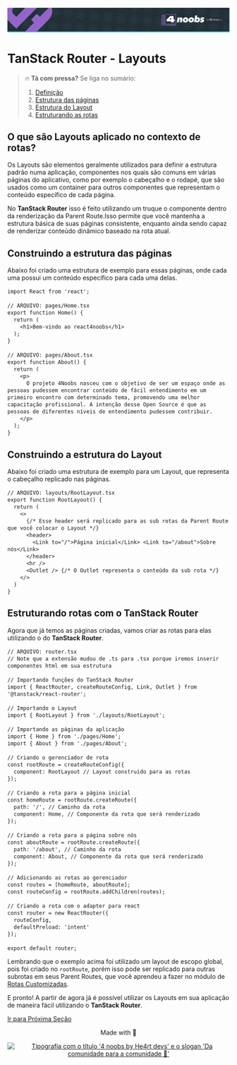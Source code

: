 <p align="center">
  <a href="https://github.com/he4rt/4noobs" target="_blank" title="Clique para visualizar mais informações sobre o projeto 4noobs">
    <img src="../../../assets/global/header-4noobs.svg" alt="Cabeçalho do repositório representado pelo logotipo da He4rt, simbolizado por um coração roxo, na esquerda e a tipografia '4 noobs by He4rt devs' na direita">
  </a>
</p>

# TanStack Router - Layouts

> 🔥 **Tá com pressa?** Se liga no sumário:
> 1. [Definição](#o-que-são-layouts-aplicado-no-contexto-de-rotas)
> 2. [Estrutura das páginas](#construindo-a-estrutura-das-páginas)
> 3. [Estrutura do Layout](#construindo-a-estrutura-do-layout)
> 4. [Estruturando as rotas](#estruturando-rotas-com-o-tanstack-router)  

## O que são Layouts aplicado no contexto de rotas?

Os Layouts são elementos geralmente utilizados para definir a estrutura padrão numa aplicação, componentes nos quais são comuns em várias páginas do aplicativo, como por exemplo o cabeçalho e o rodapé, que são usados como um container para outros componentes que representam o conteúdo específico de cada página.

No **TanStack Router** isso é feito utilizando um truque o componente <Outlet /> dentro da renderização da Parent Route.Isso permite que você mantenha a estrutura básica de suas páginas consistente, enquanto ainda sendo capaz de renderizar conteúdo dinâmico baseado na rota atual.

## Construindo a estrutura das páginas

Abaixo foi criado uma estrutura de exemplo para essas páginas, onde cada uma possui um conteúdo específico para cada uma delas.

```TSX
import React from 'react';

// ARQUIVO: pages/Home.tsx
export function Home() {
  return (
    <h1>Bem-vindo ao react4noobs</h1>
  );
}

// ARQUIVO: pages/About.tsx
export function About() {
  return (
    <p>
      O projeto 4Noobs nasceu com o objetivo de ser um espaço onde as pessoas pudessem encontrar conteúdo de fácil entendimento em um primeiro encontro com determinado tema, promovendo uma melhor capacitação profissional. A intenção desse Open Source é que as pessoas de diferentes níveis de entendimento pudessem contribuir.
    </p>
  );
}
```

## Construindo a estrutura do Layout

Abaixo foi criado uma estrutura de exemplo para um Layout, que representa o cabeçalho replicado nas páginas.

```TSX
// ARQUIVO: layouts/RootLayout.tsx
export function RootLayout() {
  return (
    <>
      {/* Esse header será replicado para as sub rotas da Parent Route que você colocar o Layout */}
      <header>
        <Link to="/">Página inicial</Link> <Link to="/about">Sobre nós</Link>
      </header>
      <hr />
      <Outlet /> {/* O Outlet representa o conteúdo da sub rota */}
    </>
  )
}
```

## Estruturando rotas com o TanStack Router

Agora que já temos as páginas criadas, vamos criar as rotas para elas utilizando o <Outlet /> do **TanStack Router**.

```TSX
// ARQUIVO: router.tsx
// Note que a extensão mudou de .ts para .tsx porque iremos inserir componentes html em sua estrutura

// Importando funções do TanStack Router
import { ReactRouter, createRouteConfig, Link, Outlet } from '@tanstack/react-router';

// Importando o Layout
import { RootLayout } from './layouts/RootLayout';

// Importando as páginas da aplicação
import { Home } from './pages/Home';
import { About } from './pages/About';

// Criando o gerenciador de rota
const rootRoute = createRouteConfig({
  component: RootLayout // Layout construido para as rotas
});

// Criando a rota para a página inicial
const homeRoute = rootRoute.createRoute({
  path: '/', // Caminho da rota
  component: Home, // Componente da rota que será renderizado
});

// Criando a rota para a página sobre nós
const aboutRoute = rootRoute.createRoute({
  path: '/about', // Caminho da rota
  component: About, // Componente da rota que será renderizado
});

// Adicionando as rotas ao gerenciador
const routes = [homeRoute, aboutRoute];
const routeConfig = rootRoute.addChildren(routes);

// Criando a rota com o adapter para react
const router = new ReactRouter({
  routeConfig,
  defaultPreload: 'intent'
});

export default router;
```

Lembrando que o exemplo acima foi utilizado um layout de escopo global, pois foi criado no `rootRoute`, porém isso pode ser replicado para outras subrotas em seus Parent Routes, que você aprendeu a fazer no módulo de [Rotas Customizadas](./2-Rotas-customizadas.md).

E pronto! A partir de agora já é possível utilizar os Layouts em sua aplicação de maneira fácil utilizando o **TanStack Router**.

[Ir para Próxima Seção](./4-Caching.md)

<p align="center">Made with 💜</p>

<p align="center">
  <a href="https://github.com/he4rt/4noobs" target="_blank">
    <img src="../../../assets/global/footer-4noobs.svg" width="380" alt="Tipografia com o título '4 noobs by He4rt devs' e o slogan 'Da comunidade para a comunidade 💜'">
  </a>
</p>
